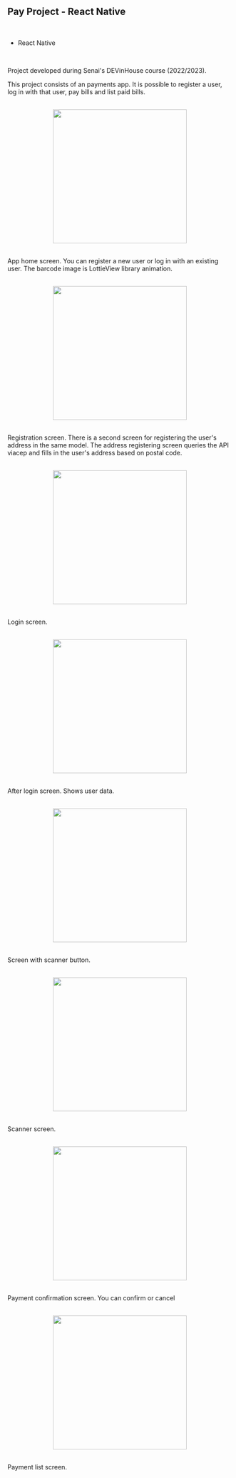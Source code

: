 <h2>Pay Project - React Native</h2>

<br>

<ul>
<li>React Native</li>
</ul>

<br>

<p> Project developed during Senai's DEVinHouse course (2022/2023).</p>

<p>This project consists of an payments app. It is possible to register a user, log in with that user, pay bills and list paid bills.</p>

<br>

<div align="center">
    <img  src="assets/initial-screen.jpg" width = 300px>
</div>

<br>

<p>App home screen. You can register a new user or log in with an existing user. The barcode image is LottieView library animation.</p>

<br>

<div align="center">
    <img  src="assets/register.jpg" width = 300px>
</div>

<br>

<p>Registration screen. There is a second screen for registering the user's address in the same model. The address registering screen queries the API viacep and fills in the user's address based on postal code.</p>

<br>

<div align="center">
    <img  src="assets/login.jpg" width = 300px>
</div>

<br>

<p>Login screen.</p>

<br>

<div align="center">
    <img  src="assets/user-data.png" width = 300px>
</div>

<br>

<p>After login screen. Shows user data.</p>

<br>

<div align="center">
    <img  src="assets/scanner.jpg" width = 300px>
</div>

<br>

<p>Screen with scanner button.</p>

<br>

<div align="center">
    <img  src="assets/scanner02.jpg" width = 300px>
</div>

<br>

<p>Scanner screen.</p>

<br>

<div align="center">
    <img  src="assets/payment-confirmation.jpg" width = 300px>
</div>

<br>

<p>Payment confirmation screen. You can confirm or cancel</p>

<br>

<div align="center">
    <img  src="assets/list-payments.png" width = 300px>
</div>

<br>

<p>Payment list screen. </p>
